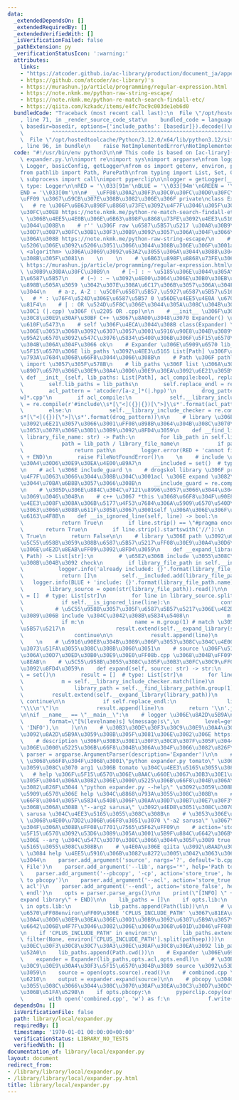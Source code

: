 ```yaml
---
data:
  _extendedDependsOn: []
  _extendedRequiredBy: []
  _extendedVerifiedWith: []
  _isVerificationFailed: false
  _pathExtension: py
  _verificationStatusIcon: ':warning:'
  attributes:
    links:
    - "https://atcoder.github.io/ac-library/production/document_ja/appendix.html\uFF09"
    - https://github.com/atcoder/ac-library)'s
    - https://murashun.jp/article/programming/regular-expression.html
    - https://note.nkmk.me/python-raw-string-escape/
    - https://note.nkmk.me/python-re-match-search-findall-etc/
    - https://qiita.com/kzkadc/items/e4fc7bc9c003de1eb6d0
  bundledCode: "Traceback (most recent call last):\n  File \"/opt/hostedtoolcache/Python/3.12.0/x64/lib/python3.12/site-packages/onlinejudge_verify/documentation/build.py\"\
    , line 71, in _render_source_code_stat\n    bundled_code = language.bundle(stat.path,\
    \ basedir=basedir, options={'include_paths': [basedir]}).decode()\n          \
    \         ^^^^^^^^^^^^^^^^^^^^^^^^^^^^^^^^^^^^^^^^^^^^^^^^^^^^^^^^^^^^^^^^^^^^^^^^^^^^^^^^^\n\
    \  File \"/opt/hostedtoolcache/Python/3.12.0/x64/lib/python3.12/site-packages/onlinejudge_verify/languages/python.py\"\
    , line 96, in bundle\n    raise NotImplementedError\nNotImplementedError\n"
  code: "#!/usr/bin/env python3\n\n# This code is based on [ac-lirary](https://github.com/atcoder/ac-library)'s\
    \ expander.py.\n\nimport re\nimport sys\nimport argparse\nfrom logging import\
    \ Logger, basicConfig, getLogger\nfrom os import getenv, environ, pathsep, fspath\n\
    from pathlib import Path, PurePath\nfrom typing import List, Set, Optional\nfrom\
    \ subprocess import call\nimport pyperclip\n\nlogger = getLogger(__name__)  #\
    \ type: Logger\n\nRED = '\\033[91m'\nBLUE = '\\033[94m'\nGREEN = '\\033[92m'\n\
    END = '\\033[0m'\n\n# __\uFF08\u30A2\u30F3\u30C0\u30FC\u30D0\u30FC\u4E8C\u3064\
    \uFF09 \u3067\u59CB\u307E\u308B\u3082\u306E\u306F private\nclass Expander:\n \
    \   # re \u306F\u6B63\u898F\u8868\u73FE\u3092\u4F7F\u3046\u305F\u3081\u306E\u30C4\
    \u30FC\u30EB https://note.nkmk.me/python-re-match-search-findall-etc/\n    # library_include\
    \ \u306B\u4EE5\u4E0B\u306E\u6B63\u898F\u8868\u73FE\u3092\u4EE3\u5165\u3057\u3066\
    \u3044\u308B\n    # r'' \u306F raw \u6587\u5B57\u5217 \u30A8\u30B9\u30B1\u30FC\
    \u30D7\u30B7\u30FC\u30B1\u30F3\u30B9\u3092\u3057\u306A\u304F\u3066\u826F\u304F\
    \u306A\u308B https://note.nkmk.me/python-raw-string-escape/\n    # acl \u3068\u81EA\
    \u5206\u306E\u3092\u5206\u3051\u3066\u3044\u308B\u306E\u306F\u3001acl \u5185\u306E\
    \ <algorithm> \u306A\u3069\u3092\u63A2\u3055\u306A\u3044\u3088\u3046\u306B\u3059\
    \u308B\u305F\u3081\n    \n    \n    # \u6B63\u898F\u8868\u73FE\u306E\u89E3\u8AAC\
    \ https://murashun.jp/article/programming/regular-expression.html\n    # \\s :\
    \ \u30B9\u30DA\u30FC\u30B9\n    # [~] : ~ \u5185\u306E\u3044\u305A\u308C\u304B\
    1\u6587\u5B57\n    # (~) : ~ \u3092\u4E00\u3064\u306E\u30B0\u30EB\u30FC\u30D7\u3068\
    \u898B\u505A\u3059 \u3042\u307E\u308A\u6C17\u306B\u3057\u306A\u304F\u3066\u826F\
    \u3044\n    # a-z, A-Z : \u5C0F\u6587\u5B57,\u5927\u6587\u5B57\u5168\u3066\n \
    \   # * : \u76F4\u524D\u306E\u6587\u5B57 0 \u56DE\u4EE5\u4E0A \u6700\u9577\u4E00\
    \u81F4\n    # | : OR \u524D\u5F8C\u306E\u3044\u305A\u308C\u304B\u3068\u30DE\u30C3\
    \u30C1 (|.cpp) \u306F (\u2205 OR .cpp)\n\n    # __init__ \u306F\u30B3\u30F3\u30B9\
    \u30C8\u30E9\u30AF\u30BF C++ \u3067\u8A00\u3048\u3070 Expander() \u3068\u540C\u3058\
    \u610F\u5473\n    # self \u306F\u4ECA\u3044\u308B class(Expander) \u81EA\u4F53\
    \u306E\u3053\u3068\u3092\u6307\u3057\u3001\u5916\u90E8\u304B\u3089\u3053\u306E\
    \u95A2\u6570\u3092\u547C\u3076\u5834\u5408\u306B\u306F\u5F15\u6570\u306B\u66F8\
    \u304B\u306A\u304F\u3066 ok\n    # Expander \u306E\u5909\u6570 lib_paths \u306B\
    \u5F15\u6570\u306E lib_paths \u3092\u4EE3\u5165 List[Path] \u306F\u578B\u3092\u660E\
    \u793A\u7684\u306B\u66F8\u3044\u3066\u308B\n    # Path \u306F pathlib \u304B\u3089\
    \ import \u3057\u305F\u578B\n    # lib_paths \u306F list \u306A\u306E\u3067\u3001\
    \u8907\u6570\u306E\u30E9\u30A4\u30D6\u30E9\u30EA\u3092\u6E21\u305B\u308B\n   \
    \ def __init__(self, lib_paths: List[Path], acl_compile:bool, replace_endl:bool):\n\
    \        self.lib_paths = lib_paths\n        self.replace_endl = replace_endl\n\
    \        acl_pattern = 'atcoder/[a-z_]*(|.hpp)'\n        drog_pattern = '[/\\\
    w]*.cpp'\n        if acl_compile:\n            self.__library_include_checker\
    \ = re.compile(r'#include\\s*[\"<]({}|{})[\">]\\s*'.format(acl_pattern,drog_pattern))\n\
    \        else:\n            self.__library_include_checker = re.compile(r'#include\\\
    s*[\"<]({})[\">]\\s*'.format(drog_pattern))\n\n    # library \u306E\u540D\u524D\
    \u3092\u6E21\u3057\u3066\u3001\uFF08\u898B\u3064\u304B\u308C\u3070\uFF09\u305D\
    \u3053\u3078\u306E\u30D1\u30B9\u3092\u8FD4\u3059\n    def __find_library_path(self,\
    \ library_file_name: str) -> Path:\n        for lib_path in self.lib_paths:\n\
    \            path = lib_path / library_file_name\n            if path.exists():\n\
    \                return path\n        logger.error(RED + 'cannot find: {}'.format(library_file_name)\
    \ + END)\n        raise FileNotFoundError()\n    \n    # include \u3057\u305F\u30E9\
    \u30A4\u30D6\u30E9\u30EA\u4E00\u89A7\n    __included = set()  # type: Set[Path]\n\
    \n    # acl \u306E include_guard \n    # drogskol library \u306F pragma once \u3092\
    \u4F7F\u3063\u3066\u3044\u308B\u304C\u3001acl \u306E expand \u3082\u3057\u305F\
    \u3044\u70BA\u6B8B\u3057\u3066\u308B\n    __include_guard = re.compile(r'#.*ATCODER_[A-Z_]*_HPP')\n\
    \n    # \u305D\u306E\u884C\u304C\u7121\u8996\u3057\u3066\u3044\u3044\u884C\u304B\
    \u3069\u3046\u304B\n    # c++ \u3067 *this \u3068\u66F8\u304F\u90E8\u5206\u3067\
    \u4EE3\u308F\u308A\u306B\u5177\u4F53\u7684\u306A\u5909\u6570\u540D\u3092\u4F7F\
    \u3063\u3066\u308B\u611F\u3058\u3067\u3001self \u306A\u306E\u306F\u305F\u3060\u306E\
    \u6163\u4F8B\n    def __is_ignored_line(self, line) -> bool:\n        if self.__include_guard.match(line):\n\
    \            return True\n        if line.strip() == \"#pragma once\":\n     \
    \       return True\n        if line.strip().startswith('//'):\n            return\
    \ True\n        return False\n\n    # library \u306E path \u3092\u6E21\u3057\u3066\
    \u5C55\u958B\u3059\u308B\u6587\u5B57\u5217\uFF08\u30E9\u30A4\u30D6\u30E9\u30EA\
    \u306E\u4E2D\u8EAB\uFF09\u3092\u8FD4\u3059\n    def __expand_library(self, library_file_path:\
    \ Path) -> List[str]:\n        # \u65E2\u306B include \u3055\u308C\u3066\u3044\
    \u308B\u304B\u3092 check\n        if library_file_path in self.__included:\n \
    \           logger.info('already included: {}'.format(library_file_path.name))\n\
    \            return []\n        self.__included.add(library_file_path)\n     \
    \   logger.info(BLUE + 'include: {}'.format(library_file_path.name) + END)\n\n\
    \        library_source = open(str(library_file_path)).read()\n\n        result\
    \ = []  # type: List[str]\n        for line in library_source.splitlines():\n\
    \            if self.__is_ignored_line(line):\n                continue\n\n  \
    \          # \u5C55\u958B\u3057\u305F\u6587\u5B57\u5217\u306E\u4E2D\u306B\u3055\
    \u3089\u306B include \u304C\u3042\u308B\u5834\u5408\n            m = self.__library_include_checker.match(line)\n\
    \            if m:\n                name = m.group(1) # match \u3057\u305F\u6587\
    \u5B57\u5217\n                result.extend(self.__expand_library(self.__find_library_path(name)))\n\
    \                continue\n\n            result.append(line)\n        return result\n\
    \    \n    # \u5916\u90E8\u304B\u3089\u306F\u3053\u308C\u304C\u4E00\u56DE\u547C\
    \u3073\u51FA\u3055\u308C\u308B\u3060\u3051\n    # source \u306F\u5177\u4F53\u7684\
    \u306A\u30D7\u30ED\u30B0\u30E9\u30E0\uFF08b.cpp \u3068\u304B\uFF09\u306E\u4E2D\
    \u8EAB\n    # \u5C55\u958B\u3055\u308C\u305F\u30B3\u30FC\u30C9\uFF08combined.cpp\uFF09\
    \u3092\u8FD4\u3059\n    def expand(self, source: str) -> str:\n        self.__included\
    \ = set()\n        result = []  # type: List[str]\n        for line in source.splitlines():\n\
    \            m = self.__library_include_checker.match(line)\n            if m:\n\
    \                library_path = self.__find_library_path(m.group(1))\n       \
    \         result.extend(self.__expand_library(library_path))\n               \
    \ continue\n\n            if self.replace_endl:\n                line = line.replace('endl',\"\
    '\\\\n'\")\n            result.append(line)\n        return '\\n'.join(result)\n\
    \n\nif __name__ == \"__main__\":\n    # logger \u306E\u8A2D\u5B9A\n    basicConfig(\n\
    \        format=\"[%(levelname)s] %(message)s\",\n        level=getenv('LOG_LEVEL',\
    \ 'INFO'),\n    )\n\n    # \u30B3\u30DE\u30F3\u30C9\u30E9\u30A4\u30F3\u5F15\u6570\
    \u3092\u8A2D\u5B9A\u3059\u308B\u305F\u3081\u306E\u3082\u306E https://qiita.com/kzkadc/items/e4fc7bc9c003de1eb6d0\n\
    \    # description \u306F\u30B3\u30E1\u30F3\u30C8\u307F\u305F\u3044\u306A\u3082\
    \u306E\u3000\u5225\u306B\u66F8\u304B\u306A\u304F\u3066\u3082\u826F\u3044\n   \
    \ parser = argparse.ArgumentParser(description='Expander')\n\n    # add_argument('arg1')\
    \ \u3068\u66F8\u304F\u3068\u3001\"python expander.py tomato\" \u3067\u5B9F\u884C\
    \u3059\u308C\u3070 arg1 \u306B tomato \u304C\u4EE3\u5165\u3055\u308C\u308B\n \
    \   # help \u306F\u5F15\u6570\u306E\u8AAC\u660E\u3067\u30B3\u30E1\u30F3\u30C8\u307F\
    \u305F\u3044\u306A\u3082\u306E\u3000\u5225\u306B\u66F8\u304B\u306A\u304F\u3066\
    \u3082\u826F\u3044 \"python expander.py --help\" \u3092\u3059\u308B\u3068\u5404\
    \u5909\u6570\u306E help \u304C\u8868\u793A\u3055\u308C\u308B\n    # '--arg2' \u3068\
    \u66F8\u3044\u305F\u5834\u5408\u306F\u30AA\u30D7\u30B7\u30E7\u30F3\u5F15\u6570\
    \u306B\u306A\u308B \"--arg2 sarusa\" \u3092\u4ED8\u3051\u308C\u3070 arg2 \u306B\
    \ sarusa \u304C\u4EE3\u5165\u3055\u308C\u308B\n    # \u3053\u306E\u6642 '-a2'\
    \ \u3068\u4E00\u7DD2\u306B\u66F8\u3051\u3070 \"-a2 sarusa\" \u3067\u3082\u826F\
    \u304F\u306A\u308B\uFF08\u7701\u7565\u5F62\uFF09\n    # action='store_true' \u306F\
    \u5F15\u6570\u3092\u53D6\u3089\u305A\u3001\u5B9F\u884C\u6642\u306B\u305D\u308C\
    \u306E --arg \u304C\u547C\u3070\u308C\u3066\u3044\u305F\u3089 true \u304C\u4EE3\
    \u5165\u3055\u308C\u308B\n    # \u4E0A\u306E qiita \u3092\u8AAD\u3080\u3068 action\
    \ \u3084 help \u4EE5\u5916\u306B\u3082\u8272\u3005\u3042\u3063\u3066\u697D\u3057\
    \u3044\n    parser.add_argument('source', nargs='?', default='b.cpp', help='Source\
    \ File')\n    parser.add_argument('--lib', nargs='*', help='Path to Library')\n\
    \    parser.add_argument('--pbcopy', '-cp', action='store_true', help='output\
    \ to pbcopy')\n    parser.add_argument('--acl', action='store_true', help='expand\
    \ acl')\n    parser.add_argument('--endl', action='store_false', help='not replace\
    \ endl')\n    opts = parser.parse_args()\n\n    print(\"[INFO] \" + GREEN + \"\
    expand library\" + END)\n\n    lib_paths = []\n    if opts.lib:\n        for lib\
    \ in opts.lib:\n            lib_paths.append(Path(lib))\n\n    # \u74B0\u5883\u5909\
    \u6570\uFF08environ\uFF09\u306E 'CPLUS_INCLUDE_PATH' \u3067\u81EA\u5206\u306E\u30E9\
    \u30A4\u30D6\u30E9\u30EA\u306E\u30D1\u30B9\u3092\u6307\u5B9A\u3057\u305F\u3044\
    \u6642\u306B\u4F7F\u3046\u3082\u306E\u3060\u3068\u601D\u3046\uFF08https://atcoder.github.io/ac-library/production/document_ja/appendix.html\uFF09\
    \n    if 'CPLUS_INCLUDE_PATH' in environ:\n        lib_paths.extend(map(Path,\
    \ filter(None, environ['CPLUS_INCLUDE_PATH'].split(pathsep))))\n    \n    # \u30AB\
    \u30EC\u30F3\u30C8\u30C7\u30A3\u30EC\u30AF\u30C8\u30EA\u3092 lib_paths \u306B\u8FFD\
    \u52A0\n    lib_paths.append(Path.cwd())\n    # Expander \u306E\u69CB\u7BC9\n\
    \    expander = Expander(lib_paths,opts.acl,opts.endl)\n    # \u30B3\u30DE\u30F3\
    \u30C9\u30E9\u30A4\u30F3\u5F15\u6570\u304B\u3089 source \u3092\u53D6\u308A\u51FA\
    \u3059\n    source = open(opts.source).read()\n    # combined.cpp \u306E\u4F5C\
    \u6210\n    output = expander.expand(source)\n\n    # pbcopy \u304C\u6307\u5B9A\
    \u3055\u308C\u3066\u3044\u308C\u3070\u30AF\u30EA\u30C3\u30D7\u30DC\u30FC\u30C9\
    \u306B\u51FA\u529B\n    if opts.pbcopy:\n        pyperclip.copy(output)\n    else:\n\
    \        with open('combined.cpp', 'w') as f:\n            f.write(output)"
  dependsOn: []
  isVerificationFile: false
  path: library/local/expander.py
  requiredBy: []
  timestamp: '1970-01-01 00:00:00+00:00'
  verificationStatus: LIBRARY_NO_TESTS
  verifiedWith: []
documentation_of: library/local/expander.py
layout: document
redirect_from:
- /library/library/local/expander.py
- /library/library/local/expander.py.html
title: library/local/expander.py
---
```

